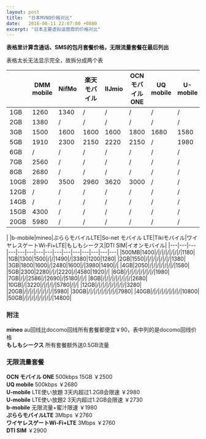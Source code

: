```yaml
---
layout: post
title:  "日本MVNO价格对比"
date:   2016-06-11 22:07:00 +0800
excerpt: "日本主要虚拟运营商的价格对比"
---
```

**表格里计算含通话、SMS的包月套餐价格，无限流量套餐在最后列出**

表格太长无法显示完全，故拆分成两个表

| |DMM mobile|NifMo|楽天モバイル|IIJmio|OCN モバイル ONE|UQ mobile|U-mobile|Y!mobile|FREETEL|BIGLOBE SIM|
|---|---|---|---|---|---|---|---|---|---|---|
|1GB|1260|1340|/|/|/|/|/|/|1199|1400|
|2GB|1380|/|/|/|/|/|/|2980|/|/|
|3GB|1500|1600|1600|1600|1800|1680|1580|/|1600|1600|
|5GB|1910|2300|2150|2220|2150|/|1980|/|2200|/|
|6GB|/|/|/|/|/|/|/|3980|/|2150|
|7GB|2560|/|/|/|/|/|/|/|/|/|
|8GB|2680|/|/|/|/|/|/|/|/|/|
|10GB|2890|3500|2960|3620|3000|/|/|/|3170|/|
|12GB|/|/|/|/|/|/|/|/|/|3400|
|14GB|/|/|/|/|/|/|/|5980|/|/|
|15GB|4300|/|/|/|/|/|/|/|/|/|
|20GB|5980|/|/|/|/|/|/|/|5570|/|

| |b-mobile|mineo|ぷららモバイルLTE|So-net モバイル LTE|Tikiモバイル|ワイヤレスゲートWi-Fi+LTE|もしもシークス|DTI SIM|イオンモバイル|
|---|---|---|---|---|---|---|---|---|---|---|---|---|---|---|
|500MB|1400|/|/|/|/|/|/|/|1180|
|1GB|1300|1500|/|/|1490|/|3380|1200|1280|
|2GB|1550|/|/|/|/|/|/|/|1380|
|3GB|1800|1600|/|2480|1600|/|3980|1490|/|
|4GB|2050|/|/|/|/|/|/|/|1580|
|5GB|2300|2280|/|/|2220|/|4580|1920|/|
|6GB|/|/|/|/|/|/|/|/|1980|
|7GB|/|/|2586|/|2690|/|5180|/|/|
|8GB|/|/|/|/|/|/|/|/|2680|
|10GB|/|3220|/|/|/|/|5780|/|/|
|12GB|/|/|/|/|/|/|/|/|3280|
|20GB|/|/|/|/|/|/|/|/|5980|
|30GB|/|/|/|/|/|/|/|/|7980|
|40GB|/|/|/|/|/|/|/|/|10800|
|50GB|/|/|/|/|/|/|/|/|14800|


### 附注
**mineo** au回线比docomo回线所有套餐都便宜￥90，表中列的是docomo回线价格  
**もしもシークス** 所有套餐额外送0.5GB流量

### 无限流量套餐
**OCN モバイル ONE** 500kbps 15GB ￥2500  
**UQ mobile** 500kbps ￥2680  
**U-mobile** LTE使い放題 3天内超过1.2GB会限速 ￥2980  
**U-mobile** LTE使い放題2 3天内超过1.2GB会限速 ￥2730  
**b-mobile** 无限流量+蜜汁限速 ￥1980  
**ぷららモバイルLTE** 3Mbps ￥2760  
**ワイヤレスゲートWi-Fi+LTE** 3Mbps ￥2760  
**DTI SIM** ￥2900
